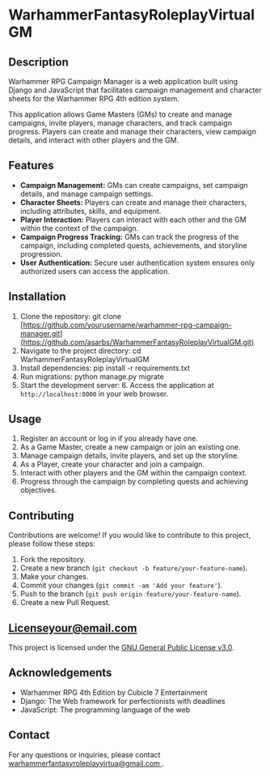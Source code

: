 # WarhammerFantasyRoleplayVirtualGM

## Description
Warhammer RPG Campaign Manager is a web application built using Django and JavaScript that facilitates campaign management and character sheets for the Warhammer RPG 4th edition system.

This application allows Game Masters (GMs) to create and manage campaigns, invite players, manage characters, and track campaign progress. Players can create and manage their characters, view campaign details, and interact with other players and the GM.

## Features
- **Campaign Management:** GMs can create campaigns, set campaign details, and manage campaign settings.
- **Character Sheets:** Players can create and manage their characters, including attributes, skills, and equipment.
- **Player Interaction:** Players can interact with each other and the GM within the context of the campaign.
- **Campaign Progress Tracking:** GMs can track the progress of the campaign, including completed quests, achievements, and storyline progression.
- **User Authentication:** Secure user authentication system ensures only authorized users can access the application.

## Installation
1. Clone the repository:
  git clone [https://github.com/yourusername/warhammer-rpg-campaign-manager.git](https://github.com/asarbs/WarhammerFantasyRoleplayVirtualGM.git)
2. Navigate to the project directory:
  cd WarhammerFantasyRoleplayVirtualGM
3. Install dependencies:
  pip install -r requirements.txt
4. Run migrations:
  python manage.py migrate
5. Start the development server:
   6. Access the application at `http://localhost:8000` in your web browser.

## Usage
1. Register an account or log in if you already have one.
2. As a Game Master, create a new campaign or join an existing one.
3. Manage campaign details, invite players, and set up the storyline.
4. As a Player, create your character and join a campaign.
5. Interact with other players and the GM within the campaign context.
6. Progress through the campaign by completing quests and achieving objectives.

## Contributing
Contributions are welcome! If you would like to contribute to this project, please follow these steps:
1. Fork the repository.
2. Create a new branch (`git checkout -b feature/your-feature-name`).
3. Make your changes.
4. Commit your changes (`git commit -am 'Add your feature'`).
5. Push to the branch (`git push origin feature/your-feature-name`).
6. Create a new Pull Request.

## Licenseyour@email.com
This project is licensed under the [GNU General Public License v3.0](https://github.com/asarbs/WarhammerFantasyRoleplayVirtualGM/blob/main/LICENSE).

## Acknowledgements
- Warhammer RPG 4th Edition by Cubicle 7 Entertainment
- Django: The Web framework for perfectionists with deadlines
- JavaScript: The programming language of the web

## Contact
For any questions or inquiries, please contact [warhammerfantasyroleplayvirtua@gmail.com
](mailto:warhammerfantasyroleplayvirtua@gmail.com).




